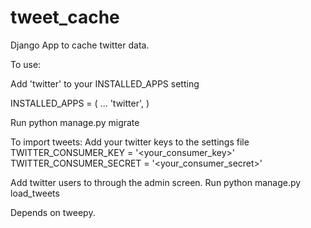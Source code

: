 # tweet_cache
Django App to cache twitter data.


To use:

Add 'twitter' to your INSTALLED_APPS setting
 
 INSTALLED_APPS = (
    ...
    'twitter',
)

Run python manage.py migrate

To import tweets:
Add your twitter keys to the settings file
    TWITTER_CONSUMER_KEY = '<your_consumer_key>'
    TWITTER_CONSUMER_SECRET = '<your_consumer_secret>'

Add twitter users to through the admin screen.
Run python manage.py load_tweets

Depends on tweepy.
